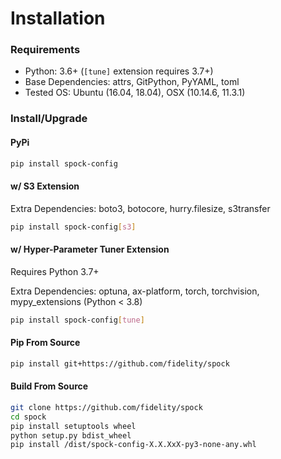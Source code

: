 # Installation

### Requirements

* Python: 3.6+ (`[tune]` extension requires 3.7+)
* Base Dependencies: attrs, GitPython, PyYAML, toml
* Tested OS: Ubuntu (16.04, 18.04), OSX (10.14.6, 11.3.1)

### Install/Upgrade

#### PyPi
```bash
pip install spock-config
```

#### w/ S3 Extension

Extra Dependencies: boto3, botocore, hurry.filesize, s3transfer

```bash
pip install spock-config[s3]
```

#### w/ Hyper-Parameter Tuner Extension

Requires Python 3.7+

Extra Dependencies: optuna, ax-platform, torch, torchvision, mypy_extensions (Python < 3.8)

```bash
pip install spock-config[tune]
```

#### Pip From Source
```bash
pip install git+https://github.com/fidelity/spock
```

#### Build From Source
```bash
git clone https://github.com/fidelity/spock
cd spock
pip install setuptools wheel
python setup.py bdist_wheel
pip install /dist/spock-config-X.X.XxX-py3-none-any.whl
```